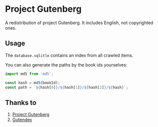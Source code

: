 # Project Gutenberg

A redistribution of project Gutenberg. It includes English, not copyrighted ones.

## Usage

The `database.sqlitle` contains an index from all crawled items.

You can also generate the paths by the book ids yourselves:

```javascript
import md5 from 'md5';

const hash = md5(bookId);
const path = `${hash[0]}/${hash[1]}/${hash[2]}/${hash}`;
```

## Thanks to

1. [Project Gutenberg](https://www.gutenberg.org/)
2. [Gutendex](https://gutendex.com/)